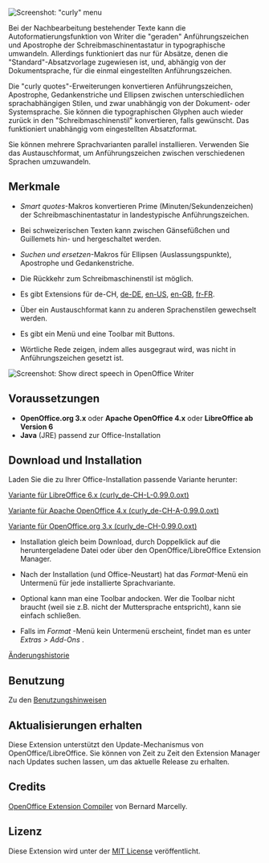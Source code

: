 ![Screenshot: "curly" menu](Screenshots/Menu-ch.png)

Bei der Nachbearbeitung bestehender Texte kann die Autoformatierungsfunktion von Writer die "geraden" Anführungszeichen und Apostrophe der Schreibmaschinentastatur in typographische umwandeln. Allerdings funktioniert das nur für Absätze, denen die "Standard"-Absatzvorlage zugewiesen ist, und, abhängig von der Dokumentsprache, für die einmal eingestellten Anführungszeichen. 

Die "curly quotes"-Erweiterungen konvertieren Anführungszeichen, Apostrophe, Gedankenstriche und Ellipsen zwischen unterschiedlichen sprachabhängigen Stilen, und zwar unabhängig von der Dokument- oder Systemsprache. Sie können die typographischen Glyphen auch wieder zurück in den "Schreibmaschinenstil" konvertieren, falls gewünscht. Das funktioniert unabhängig vom eingestellten Absatzformat. 

Sie können mehrere Sprachvarianten parallel installieren. Verwenden Sie das Austauschformat, um Anführungszeichen zwischen verschiedenen Sprachen umzuwandeln.

## Merkmale

* _Smart quotes_-Makros konvertieren Prime (Minuten/Sekundenzeichen) der Schreibmaschinentastatur in landestypische Anführungszeichen.

* Bei schweizerischen Texten kann zwischen Gänsefüßchen und Guillemets hin- und hergeschaltet werden.

* _Suchen und ersetzen_-Makros für Ellipsen (Auslassungspunkte), Apostrophe und Gedankenstriche.

* Die Rückkehr zum Schreibmaschinenstil ist möglich.

* Es gibt Extensions für 
 de-CH, 
 [de-DE](https://peter88213.github.io/curly-de-DE), 
 [en-US](https://peter88213.github.io/curly-en-US), 
 [en-GB](https://peter88213.github.io/curly-en-GB), 
 [fr-FR](https://peter88213.github.io/curly-fr-FR).

* Über ein Austauschformat kann zu anderen Sprachenstilen gewechselt werden.

* Es gibt ein Menü und eine Toolbar mit Buttons.

* Wörtliche Rede zeigen, indem alles ausgegraut wird, was nicht in Anführungszeichen gesetzt ist. 

![Screenshot: Show direct speech in OpenOffice Writer](Screenshots/DirectSpeech-ch.png)


## Voraussetzungen

* __OpenOffice.org 3.x__  oder  __Apache OpenOffice 4.x__  oder  __LibreOffice ab Version 6__
* __Java__  (JRE) passend zur Office-Installation


## Download und Installation

Laden Sie die zu Ihrer Office-Installation passende Variante herunter:

[Variante für LibreOffice 6.x (curly_de-CH-L-0.99.0.oxt)](https://raw.githubusercontent.com/peter88213/curly-de-CH/master/curly_de-CH-L-0.99.0.oxt)

[Variante für Apache OpenOffice 4.x (curly_de-CH-A-0.99.0.oxt)](https://raw.githubusercontent.com/peter88213/curly-de-CH/master/curly_de-CH-A-0.99.0.oxt)

[Variante für OpenOffice.org 3.x (curly_de-CH-0.99.0.oxt)](https://raw.githubusercontent.com/peter88213/curly-de-CH/master/curly_de-CH-0.99.0.oxt)

* Installation gleich beim Download,  durch Doppelklick auf die heruntergeladene Datei oder über den OpenOffice/LibreOffice Extension Manager.

* Nach der Installation (und Office-Neustart) hat das *Format*-Menü ein Untermenü für jede installierte Sprachvariante.

* Optional kann man eine Toolbar andocken. Wer die Toolbar nicht braucht (weil sie z.B. nicht der Muttersprache entspricht), kann sie einfach schließen.

* Falls im *Format* -Menü kein Untermenü erscheint, findet man es unter *Extras > Add-Ons* .

[Änderungshistorie](changelog)


## Benutzung

Zu den [Benutzungshinweisen](usage)

## Aktualisierungen erhalten

Diese Extension unterstützt den Update-Mechanismus von OpenOffice/LibreOffice. Sie können von Zeit zu Zeit den Extension Manager nach Updates suchen lassen, um das aktuelle Release zu erhalten. 

## Credits

[OpenOffice Extension Compiler](https://wiki.openoffice.org/wiki/Extensions_Packager#Extension_Compiler) von Bernard Marcelly.

## Lizenz

 Diese Extension wird unter der [MIT License](http://www.opensource.org/licenses/mit-license.php) veröffentlicht.